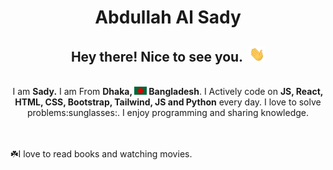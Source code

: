 <h1 align="center">Abdullah Al Sady</h1>

<h2 align="center">Hey there! Nice to see you.<img style="margin-left: 10px" src="images/hello.gif" width="25px"></h2>

<br>

<div align="center">I am <b>Sady.</b> I am From <b>Dhaka, <img style="display: inline" src="images/bangladesh.png" width="20px"> Bangladesh</b>. I Actively code on <b>JS, React, HTML, CSS, Bootstrap, Tailwind, JS and Python</b> every day. I love to solve problems:sunglasses:. I enjoy programming and sharing knowledge.</div>

<br/>
<br/>

:shamrock:I love to read books and watching movies.





  



